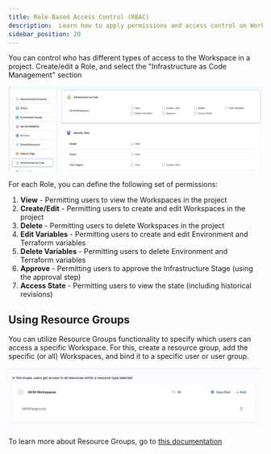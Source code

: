 ```yaml
---
title: Role-Based Access Control (RBAC)
description:  Learn how to apply permissions and access control on Workspace 
sidebar_position: 20
---
```


You can control who has different types of access to the Workspace in a project. Create/edit a Role, and select the "Infrastructure as Code Management" section

![Resources](./static/workspace-rbac.png)

For each Role, you can define the following set of permissions:

1. **View** - Permitting users to view the Workspaces in the project
2. **Create/Edit** - Permitting users to create and edit Workspaces in the project
3. **Delete** - Permitting users to delete Workspaces in the project
4. **Edit Variables** - Permitting users to create and edit Environment and Terraform variables
5. **Delete Variables** - Permitting users to delete Environment and Terraform variables
6. **Approve** - Permitting users to approve the Infrastructure Stage (using the approval step)
7. **Access State** - Permitting users to view the state (including historical revisions)

## Using Resource Groups
You can utilize Resource Groups functionality to specify which users can access a specific Workspace. 
For this, create a resource group, add the specific (or all) Workspaces, and bind it to a specific user or user group. 

![Resources](./static/workspace-rg.png)

To learn more about Resource Groups, go to [this documentation](https://developer.harness.io/docs/platform/role-based-access-control/add-resource-groups/)